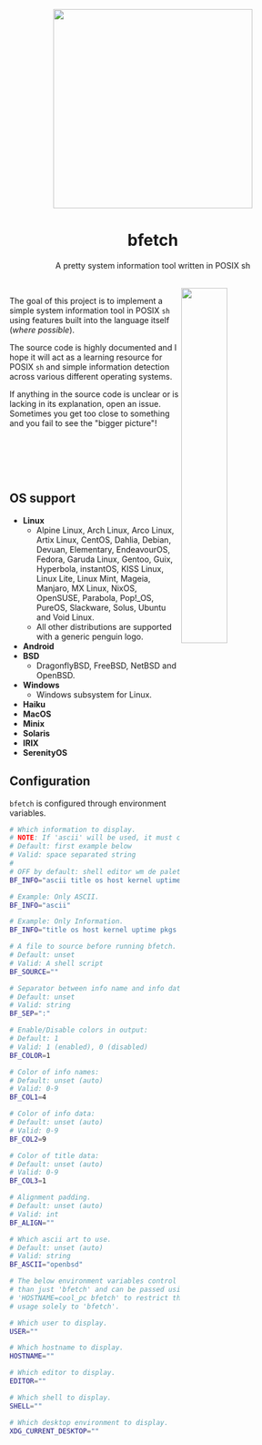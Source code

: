 <p align="center"><img src="https://user-images.githubusercontent.com/6799467/65944518-68834d80-e421-11e9-9b14-6ca26a16108a.png" width="350px"></p>
<h1 align="center">bfetch</h1>
<p align="center">A pretty system information tool written in POSIX sh</p><br>

<img src="https://user-images.githubusercontent.com/6799467/65945384-5bfff480-e423-11e9-863e-4e7cf16eb648.png" width="40%" align="right">

The goal of this project is to implement a simple system
information tool in POSIX `sh` using features built into
the language itself (*where possible*).

The source code is highly documented and I hope it will
act as a learning resource for POSIX `sh` and simple
information detection across various different operating
systems.

If anything in the source code is unclear or is lacking
in its explanation, open an issue. Sometimes you get too
close to something and you fail to see the "bigger
picture"!

<br>
<br>
<br>
<br>

## OS support

- **Linux**
    - Alpine Linux, Arch Linux, Arco Linux, Artix Linux, CentOS, Dahlia, Debian, Devuan, Elementary, EndeavourOS, Fedora, Garuda Linux, Gentoo, Guix, Hyperbola, instantOS, KISS Linux, Linux Lite, Linux Mint, Mageia, Manjaro, MX Linux, NixOS, OpenSUSE, Parabola, Pop!\_OS, PureOS, Slackware, Solus, Ubuntu and Void Linux.
    - All other distributions are supported with a generic penguin logo.
- **Android**
- **BSD**
    - DragonflyBSD, FreeBSD, NetBSD and OpenBSD.
- **Windows**
    - Windows subsystem for Linux.
- **Haiku**
- **MacOS**
- **Minix**
- **Solaris**
- **IRIX**
- **SerenityOS**

## Configuration

`bfetch` is configured through environment variables.

```sh
# Which information to display.
# NOTE: If 'ascii' will be used, it must come first.
# Default: first example below
# Valid: space separated string
#
# OFF by default: shell editor wm de palette
BF_INFO="ascii title os host kernel uptime pkgs memory"

# Example: Only ASCII.
BF_INFO="ascii"

# Example: Only Information.
BF_INFO="title os host kernel uptime pkgs memory"

# A file to source before running bfetch.
# Default: unset
# Valid: A shell script
BF_SOURCE=""

# Separator between info name and info data.
# Default: unset
# Valid: string
BF_SEP=":"

# Enable/Disable colors in output:
# Default: 1
# Valid: 1 (enabled), 0 (disabled)
BF_COLOR=1

# Color of info names:
# Default: unset (auto)
# Valid: 0-9
BF_COL1=4

# Color of info data:
# Default: unset (auto)
# Valid: 0-9
BF_COL2=9

# Color of title data:
# Default: unset (auto)
# Valid: 0-9
BF_COL3=1

# Alignment padding.
# Default: unset (auto)
# Valid: int
BF_ALIGN=""

# Which ascii art to use.
# Default: unset (auto)
# Valid: string
BF_ASCII="openbsd"

# The below environment variables control more
# than just 'bfetch' and can be passed using
# 'HOSTNAME=cool_pc bfetch' to restrict their
# usage solely to 'bfetch'.

# Which user to display.
USER=""

# Which hostname to display.
HOSTNAME=""

# Which editor to display.
EDITOR=""

# Which shell to display.
SHELL=""

# Which desktop environment to display.
XDG_CURRENT_DESKTOP=""
```
